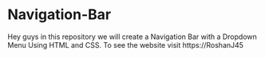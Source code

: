 # Navigation-Bar
Hey guys in this repository we will create a Navigation Bar with a Dropdown Menu Using HTML and CSS. To see the website visit https://RoshanJ45
